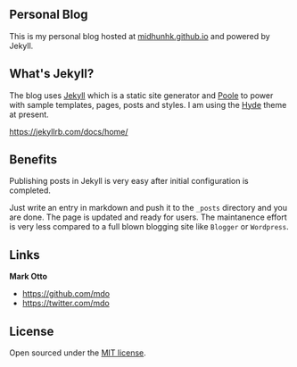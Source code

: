 ## Personal Blog

This is my personal blog hosted at [midhunhk.github.io](http://midhunhk.github.io) and powered by Jekyll.

## What's Jekyll?

The blog uses [Jekyll](http://jekyllrb.com) which is a static site generator and [Poole](https://github.com/poole) to power with sample templates, pages, posts and styles. I am using the [Hyde](http://hyde.getpoole.com) theme at present.

https://jekyllrb.com/docs/home/

## Benefits

Publishing posts in Jekyll is very easy after initial configuration is completed. 

Just write an entry in markdown and push it to the `_posts` directory and you are done. The page is updated and ready for users. The maintanence effort is very less compared to a full blown blogging site like `Blogger` or `Wordpress`.

## Links

**Mark Otto**
- <https://github.com/mdo>
- <https://twitter.com/mdo>

## License

Open sourced under the [MIT license](LICENSE.md).
